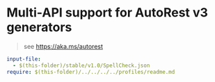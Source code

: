 # Multi-API support for AutoRest v3 generators

> see https://aka.ms/autorest

``` yaml
input-file:
  - $(this-folder)/stable/v1.0/SpellCheck.json
require: $(this-folder)/../../../../profiles/readme.md
```
